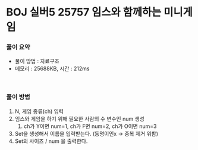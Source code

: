 # BOJ 실버5 25757 **임스와 함께하는 미니게임**

### 풀이 요약

- 풀이 방법 : 자료구조
- 메모리 : 25688KB, 시간 : 212ms

<br>

### 풀이 방법

1. N, 게임 종류(ch) 입력
2. 임스와 게임을 하기 위해 필요한 사람의 수 변수인 num 생성
    1. ch가 Y이면 num=1, ch가 F면 num=2, ch가 O이면 num=3
3. Set을 생성해서 이름을 입력받는다. (동명이인x → 중복 제거 위함)
4. Set의 사이즈 / num 을 출력한다.

<br>
